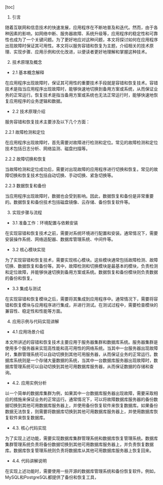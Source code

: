 
[toc]                    
                
                
1. 引言

随着互联网和信息技术的快速发展，应用程序在不断地普及和迭代。然而，由于各种因素的影响，如网络中断、服务器故障、系统升级等，应用程序的稳定性和可靠性也成为了一个关键问题。为了更好地应对这种问题，本文将探讨如何在应用程序出现故障时保证其可用性。本文将以服务容错和恢复为主题，介绍相关的技术原理、实现步骤、应用示例和优化改进，以便读者更好地理解和掌握这种技术。

2. 技术原理及概念

- 2.1 基本概念解释

在应用程序出现故障时，保证其可用性的重要技术手段就是容错和恢复技术。容错技术是指当应用程序出现故障时，能够快速地切换到备用方案或系统，从而保证业务的正常运行。恢复技术是指当备用方案或系统也无法正常运行时，能够快速地恢复应用程序的业务逻辑和数据。

- 2.2 技术原理介绍

服务容错和恢复技术主要涉及以下几个方面：

2.2.1 故障检测和定位

在应用程序出现故障时，首先需要对故障进行检测和定位。常见的故障检测和定位技术包括日志分析、网络监测、磁盘扫描等。

2.2.2 故障切换和恢复

当故障检测和定位成功后，需要对出现故障的应用程序进行切换和恢复。常见的故障切换和恢复技术包括自动切换、手动切换、紧急切换等。

2.2.3 数据恢复和备份

当应用程序出现故障时，数据也会受到影响。因此，数据恢复和备份是非常重要的。数据恢复和备份技术包括磁盘镜像、云存储、备份恢复软件等。

3. 实现步骤与流程

- 3.1 准备工作：环境配置与依赖安装

在实现容错和恢复技术之前，需要对系统环境进行配置和安装。通常情况下，需要安装操作系统、网络适配器、数据库管理系统、中间件等。

- 3.2 核心模块实现

为了实现容错和恢复技术，需要实现核心模块。这些模块通常包括故障检测、故障切换、数据恢复和备份等。其中，故障检测和切换模块是最基本的模块，负责检测和定位故障，并能够快速切换到备用方案或系统。数据恢复和备份模块则负责数据的备份和恢复。

- 3.3 集成与测试

在实现容错和恢复模块之后，需要将其集成到应用程序中。通常情况下，需要将容错和恢复模块与应用程序进行集成，并进行测试。在测试过程中，需要检查模块的兼容性、稳定性和性能等方面。

4. 应用示例与代码实现讲解

- 4.1 应用场景介绍

本文所讲述的容错和恢复技术主要应用于服务器集群和数据库系统。服务器集群是使用多个服务器来实现高性能和高可用性的网络系统。当其中一台服务器出现故障时，集群管理系统可以自动切换到其他可用服务器，从而保证业务的正常运行。数据库系统则是一个存储大量数据的系统，当其中一台数据库服务器出现故障时，数据库管理系统可以自动切换到其他可用数据库服务器，从而保证数据的存储和查询。

- 4.2. 应用实例分析

以一个简单的数据库集群为例，如果其中一台数据库服务器出现故障，需要采取相应的措施来保证业务的正常运行。通常情况下，可以将故障数据库服务器的备份数据切换到其他可用数据库服务器上，并使用备份恢复软件来恢复数据库。如果备份数据无法恢复，则需要将数据库切换到其他可用数据库服务器上，并使用数据库恢复软件来恢复数据库。

- 4.3. 核心代码实现

为了实现上述功能，需要实现数据库集群管理系统和数据库恢复管理系统。数据库集群管理系统负责将备份数据切换到其他可用数据库服务器上，并负责恢复数据库。数据库恢复管理系统则负责将数据库从其他可用数据库服务器上恢复回来。

- 4.4. 代码讲解说明

在实现上述功能时，需要使用一些开源的数据库管理系统和备份恢复软件。例如，MySQL和PostgreSQL都提供了备份和恢复工具，

